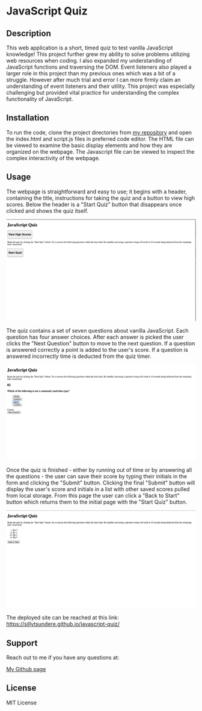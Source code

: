 # JavaScript Quiz

## Description

This web application is a short, timed quiz to test vanilla JavaScript knowledge! This project further grew my ability to solve problems utilizing web resources when coding. I also expanded my understanding of JavaScript functions and traversing the DOM. Event listeners also played a larger role in this project than my previous ones which was a bit of a struggle. However after much trial and error I can more firmly claim an understanding of event listeners and their utility. This project was especially challenging but provided vital practice for understanding the complex functionality of JavaScript.

## Installation

To run the code, clone the project directories from [my repository](https://github.com/sillytsundere/javascript-quiz) and open the index.html and script.js files in preferred code editor. The HTML file can be viewed to examine the basic display elements and how they are organized on the webpage. The Javascript file can be viewed to inspect the complex interactivity of the webpage. 

## Usage

The webpage is straightforward and easy to use; it begins with a header, containing the title, instructions for taking the quiz and a button to view high scores. Below the header is a "Start Quiz" button that disappears once clicked and shows the quiz itself. 

![Initial webpage appearance](assets/images/initial-quiz.png)

The quiz contains a set of seven questions about vanilla JavaScript. Each question has four answer choices. After each answer is picked the user clicks the "Next Question" button to move to the next question. If a question is answered correctly a point is added to the user's score. If a question is answered incorrectly time is deducted from the quiz timer.

![Webpage appearance after "Start Quiz" button is clicked](assets/images/quiz-display.png)

Once the quiz is finished - either by running out of time or by answering all the questions - the user can save their score by typing their initials in the form and clicking the "Submit" button. Clicking the final "Submit" button will display the user's score and initials in a list with other saved scores pulled from local storage. From this page the user can click a "Back to Start" button which returns them to the initial page with the "Start Quiz" button.

![Webpage appearance displaying high scores](assets/images/high-scores-page.png)

The deployed site can be reached at this link: https://sillytsundere.github.io/javascript-quiz/

## Support

Reach out to me if you have any questions at:

[My Github page](https://github.com/sillytsundere)

## License

MIT License